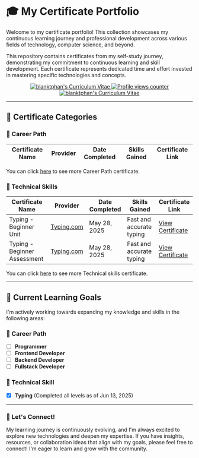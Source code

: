 # 🎓 My Certificate Portfolio

Welcome to my certificate portfolio! This collection showcases my continuous learning journey and professional development across various fields of technology, computer science, and beyond.

This repository contains certificates from my self-study journey, demonstrating my commitment to continuous learning and skill development. Each certificate represents dedicated time and effort invested in mastering specific technologies and concepts.

<section align="center">
    <span>
      <a href="https://github.com/blanktphan/blanktphan/tree/main/certificate" aria-label="blanktphan's certificate">
        <img alt="blanktphan's Curriculum Vitae" src="https://img.shields.io/badge/6-blue?style=for-the-badge&label=Certificate">
      </a>
    </span>
    <span>
      <a href="#" aria-label="Profile visitor counter">
        <img src="https://komarev.com/ghpvc/?username=blanktphan&style=for-the-badge&abbreviated=true" alt="Profile views counter" />
      </a>
    </span>
    <span>
      <a href="#" aria-label="blanktphan's Curriculum Vitae">
        <img alt="blanktphan's Curriculum Vitae" src="https://img.shields.io/badge/Soon-blue?style=for-the-badge&label=Resume/CV">
      </a>
    </span>
</section>

---

## 📁 Certificate Categories

### 📂 Career Path

| Certificate Name | Provider | Date Completed | Skills Gained | Certificate Link |
|------------------|----------|----------------|---------------|------------------|

You can click [here](./career-path/) to see more Career Path certificate.


### 📂 Technical Skills

| Certificate Name | Provider | Date Completed | Skills Gained       | Certificate Link               |
|------------------|----------|----------------|---------------------|--------------------------------|
| Typing - Beginner Unit | [Typing.com](https://www.typing.com/student/lessons) | May 28, 2025   | Fast and accurate typing    | [View Certificate](./technical-skills/typing/typing-beginner-unit.pdf) |
| Typing - Beginner Assessment | [Typing.com](https://www.typing.com/student/lessons) | May 28, 2025   | Fast and accurate typing    | [View Certificate](./technical-skills/typing/typing-beginner-assessment.pdf) |

You can click [here](./technical-skills/) to see more Technical skills certificate.

---

## 🎯 Current Learning Goals

I'm actively working towards expanding my knowledge and skills in the following areas:

### 📂 Career Path

-   [ ] **Programmer**
-   [ ] **Frontend Developer**
-   [ ] **Backend Developer**
-   [ ] **Fullstack Developer**

### 📂 Technical Skill

-   [X] **Typing** (Completed all levels as of Jun 13, 2025)

---

### 👋 Let's Connect!

My learning journey is continuously evolving, and I'm always excited to explore new technologies and deepen my expertise. If you have insights, resources, or collaboration ideas that align with my goals, please feel free to connect! I'm eager to learn and grow with the community.